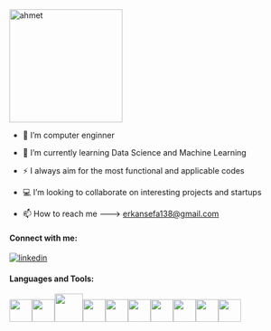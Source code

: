 <img align="center" height=200 alt="ahmet" src="https://user-images.githubusercontent.com/74038190/240906093-9be4d344-6782-461a-b5a6-32a07bf7b34e.gif">

- 🔭 I’m computer enginner

- 🌱 I’m currently learning Data Science and Machine Learning

- ⚡ I always aim for the most functional and applicable codes

- 💻 I’m looking to collaborate on interesting projects and startups

- 📫 How to reach me ---> erkansefa138@gmail.com

#### Connect with me:
[![linkedin](https://img.shields.io/badge/Linkedin-000000?style=for-the-badge&logo=Linkedin&logoColor=white)](https://www.linkedin.com/in/sefaerkan/)

#### Languages and Tools:
<img height=40 src="https://cdn.jsdelivr.net/gh/devicons/devicon/icons/flutter/flutter-original.svg"/><img height=40 src="https://cdn.jsdelivr.net/gh/devicons/devicon/icons/kotlin/kotlin-original.svg"/><img height=50 src="https://cdn.jsdelivr.net/gh/devicons/devicon/icons/java/java-original.svg" /><img height=40 src="https://cdn.jsdelivr.net/gh/devicons/devicon/icons/c/c-original.svg" /><img height=40 src="https://cdn.jsdelivr.net/gh/devicons/devicon/icons/cplusplus/cplusplus-original.svg" /><img height=40 
src="https://cdn.jsdelivr.net/gh/devicons/devicon/icons/csharp/csharp-original.svg"/><img height=40
src="https://cdn.jsdelivr.net/gh/devicons/devicon/icons/python/python-original.svg"/><img height=40
src="https://cdn.jsdelivr.net/gh/devicons/devicon/icons/javascript/javascript-original.svg"/><img height=40
src="https://cdn.jsdelivr.net/gh/devicons/devicon/icons/blender/blender-original.svg"/><img height=40
src="https://cdn.jsdelivr.net/gh/devicons/devicon/icons/git/git-plain.svg"/><img height=40/>



